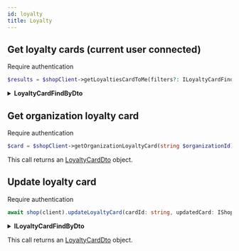 ```yaml
---
id: loyalty
title: Loyalty
---
```


## Get loyalty cards (current user connected)

<span class="badge badge--warning">Require authentication</span>

```php
$results = $shopClient->getLoyaltiesCardToMe(filters?: ILoyaltyCardFindByDto);
```

<details>
<summary><b>LoyaltyCardFindByDto</b></summary>

**LoyaltyCardFindByDto** extends [PaginationFiltersInputDto](../pagination#PaginationFiltersInputDto)

| Fields         |   Type   | Required | Description                                     |
| -------------- | :------: | :------: | ----------------------------------------------- |
| id             |  string  |   :x:    | The identifier of the Loyalty card              |
| uri            |  string  |   :x:    | The uri of the Loyalty card                     |
| ownerUri       |  string  |   :x:    | The uri of the Loyalty card's owner             |
| ownerownerUris | string[] |   :x:    | List of owner uris                              |
| enabled        | boolean  |   :x:    | Indicates if the loyalty card is enabled or not |

This call returns a [LoyaltySearchResultDto](../shop-types#LoyaltySearchResultDto) objects.

</details>

## Get organization loyalty card

<span class="badge badge--warning">Require authentication</span>

```php
$card = $shopClient->getOrganizationLoyaltyCard(string $organizationId);
```

This call returns an [LoyaltyCardDto](../shop-types#LoyaltyCardDto) object.

## Update loyalty card

<span class="badge badge--warning">Require authentication</span>

```ts
await shop(client).updateLoyaltyCard(cardId: string, updatedCard: IShopLoyaltyCardUpdateInputDto);
```

<details>
<summary><b>ILoyaltyCardFindByDto</b></summary>

| Fields       |                    Type                    |      Required      | Description                                     |
| ------------ | :----------------------------------------: | :----------------: | ----------------------------------------------- |
| amount       |                   string                   |        :x:         | The identifier of the Loyalty card              |
| discountType | [DiscountType](../shop-types#DiscountType) | :white_check_mark: | The uri of the Loyalty card                     |
| percentage   |                   string                   |        :x:         | The uri of the Loyalty card's owner             |
| enabled      |                  boolean                   |        :x:         | Indicates if the loyalty card is enabled or not |

</details>

This call returns an [LoyaltyCardDto](../shop-types#LoyaltyCardDto) object.
